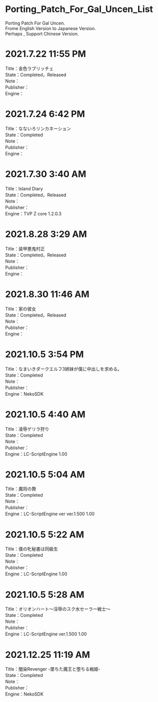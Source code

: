 # Porting_Patch_For_Gal_Uncen_List
Porting Patch For Gal Uncen.  
Frome English Version to Japanese Version.  
Perhaps , Support Chinese Version.  

# 2021.7.22 11:55 PM
Title：金色ラブリッチェ  
State：Completed，Released  
Note：  
Publisher：  
Engine：  

# 2021.7.24 6:42 PM
Title：なないろリンカネーション  
State：Completed  
Note：  
Publisher：  
Engine：  

# 2021.7.30 3:40 AM
Title：Island Diary  
State：Completed，Released  
Note：  
Publisher：  
Engine：TVP Z core 1.2.0.3  

# 2021.8.28 3:29 AM
Title：装甲悪鬼村正  
State：Completed，Released  
Note：  
Publisher：  
Engine：  

# 2021.8.30 11:46 AM
Title：家の彼女  
State：Completed，Released  
Note：  
Publisher：  
Engine：  

# 2021.10.5 3:54 PM
Title：なまいきダークエルフ3姉妹が僕に中出しを求める。  
State：Completed  
Note：  
Publisher：  
Engine：NekoSDK  

# 2021.10.5 4:40 AM
Title：凌辱ゲリラ狩り  
State：Completed  
Note：  
Publisher：  
Engine：LC-ScriptEngine 1.00  

# 2021.10.5 5:04 AM
Title：魔将の贄  
State：Completed  
Note：  
Publisher：  
Engine：LC-ScriptEngine ver ver.1.500 1.00  

# 2021.10.5 5:22 AM
Title：僕の牝秘書は同級生  
State：Completed  
Note：  
Publisher：  
Engine：LC-ScriptEngine 1.00  

# 2021.10.5 5:28 AM
Title：オリオンハート～淫辱のスク水セーラー戦士～  
State：Completed  
Note：  
Publisher：  
Engine：LC-ScriptEngine ver.1.500 1.00  

# 2021.12.25 11:19 AM
Title：闇染Revenger -墜ちた魔王と堕ちる戦姫-  
State：Completed  
Note：  
Publisher：  
Engine：NekoSDK  
